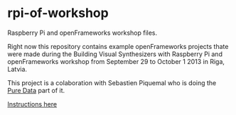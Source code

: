 rpi-of-workshop
===============

Raspberry Pi and openFrameworks workshop files.

Right now this repository contains example openFrameworks projects thate were made during the Building Visual Synthesizers with Raspberry Pi and openFrameworks workshop from September 29 to October 1 2013 in Riga, Latvia.

This project is a colaboration with Sebastien Piquemal who is doing the [Pure Data](https://github.com/sebpiq/pd-rpi-workshop) part of it.

[Instructions here](http://kr15h.github.io/rpi-of-workshop/index.html)
